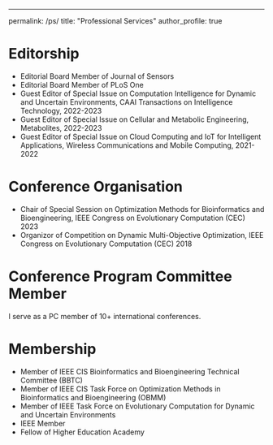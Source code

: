 ---
permalink: /ps/
title: "Professional Services"
author_profile: true

Editorship
======
- Editorial Board Member of Journal of Sensors
- Editorial Board Member of PLoS One
- Guest Editor of Special Issue on Computation Intelligence for Dynamic and Uncertain Environments, CAAI Transactions on Intelligence Technology, 2022-2023
- Guest Editor of Special Issue on Cellular and Metabolic Engineering, Metabolites, 2022-2023
- Guest Editor of Special Issue on Cloud Computing and IoT for Intelligent Applications, Wireless Communications and Mobile Computing, 2021-2022

Conference Organisation
======
* Chair of Special Session on Optimization Methods for Bioinformatics and  Bioengineering, IEEE Congress on Evolutionary Computation (CEC) 2023
* Organizor of Competition on Dynamic Multi-Objective Optimization,  IEEE Congress on Evolutionary Computation (CEC) 2018

Conference Program Committee Member
======
I serve as a PC member of 10+ international conferences.

Membership
======
* Member of IEEE CIS Bioinformatics and Bioengineering Technical Committee (BBTC)
* Member of IEEE CIS Task Force on Optimization Methods in Bioinformatics and Bioengineering (OBMM)
* Member of IEEE Task Force on Evolutionary Computation for Dynamic and Uncertain Environments
* IEEE Member
* Fellow of Higher Education Academy
